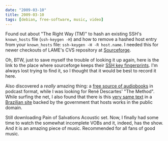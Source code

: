 ```yaml
---
date: "2009-03-10"
title: 2009-03-10
tags: [debian, free-software, music, video]
---
```

Found out about "The Right Way (TM)" to hash an existing SSH's
`known_hosts` file (`ssh-keygen -H`) and how to remove a hashed host
entry from your `known_hosts` file: `ssh-keygen -H -R host.name`. I
needed this for newer checkouts of LAME's CVS repository at
[Sourceforge](http://sf.net/).

Oh, BTW, just to save myself the trouble of looking it up again,
here is the link to the place where sourceforge keeps their
[SSH key fingerprints](http://apps.sourceforge.net/trac/sitedocs/wiki/SSH%20%20%20%20%20key%20fingerprints).
I'm always lost trying to find it, so I thought that it would be
best to record it here.

Also discovered a *really* amazing thing: a
[free source of audiobooks](http://librivox.org/) in podcast
format, while I was looking for René Descartes' "The Method". While
surfing the net, I also found that there is this
[very same text](http://www.dominiopublico.gov.br/pesquisa/DetalheObraForm.do?select_action=&co_obra=2274)
in a [Brazilian site](http://www.dominiopublico.gov.br/) backed by
the government that hosts works in the public domain.

Still downloading Pain of Salvations Acoustic set. Now, I finally
had some time to watch the somewhat incomplete VOBs and it, indeed,
has the show. And it is an amazing piece of music. Recommended for
all fans of good music.


